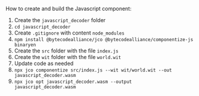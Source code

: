 How to create and build the Javascript component:

1. Create the `javascript_decoder` folder
2. `cd javascript_decoder`
3. Create `.gitignore` with content `node_modules`
4. `npm install @bytecodealliance/jco @bytecodealliance/componentize-js binaryen`
5. Create the `src` folder with the file `index.js`
6. Create the `wit` folder with the file `world.wit`
7. Update code as needed
8. `npx jco componentize src/index.js --wit wit/world.wit --out javascript_decoder.wasm`
9. `npx jco opt javascript_decoder.wasm --output javascript_decoder.wasm`
